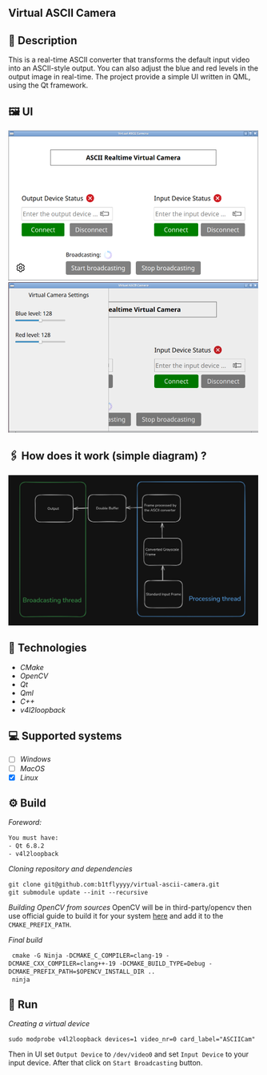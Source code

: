 ## Virtual ASCII Camera

## 📜 Description

This is a real-time ASCII converter that transforms the default input video into an ASCII-style output.
You can also adjust the blue and red levels in the output image in real-time.
The project provide a simple UI written in QML, using the Qt framework.

## 🖼 UI

<img src="docs/ui-images/img_2.png" alt="My Image" width="500" height="300">

<img src="docs/ui-images/img_1.png" alt="My Image" width="500" height="300">

## 🖇 How does it work (simple diagram) ?

<img src="docs/ui-images/img_3.png" alt="My Image" width="500" height="300">

## 📝 Technologies

- _CMake_
- _OpenCV_
- _Qt_
- _Qml_
- _C++_
- _v4l2loopback_

## 💻 Supported systems

- [ ] _Windows_
- [ ] _MacOS_
- [X] _Linux_

## ⚙️ Build

_Foreword:_
```
You must have:
- Qt 6.8.2
- v4l2loopback
```

_Cloning repository and dependencies_
```shell
git clone git@github.com:b1tflyyyy/virtual-ascii-camera.git
git submodule update --init --recursive
```

_Building OpenCV from sources_ 
OpenCV will be in third-party/opencv 
then use official guide to build it for your system [here](https://docs.opencv.org/4.x/d7/d9f/tutorial_linux_install.html) and add it to the `CMAKE_PREFIX_PATH`.

_Final build_
```shell
 cmake -G Ninja -DCMAKE_C_COMPILER=clang-19 -DCMAKE_CXX_COMPILER=clang++-19 -DCMAKE_BUILD_TYPE=Debug -DCMAKE_PREFIX_PATH=$OPENCV_INSTALL_DIR ..
 ninja 
```

## 🚀 Run 
_Creating a virtual device_
```shell
sudo modprobe v4l2loopback devices=1 video_nr=0 card_label="ASCIICam"
```

Then in UI set `Output Device` to `/dev/video0` and set `Input Device` to your input device. 
After that click on `Start Broadcasting` button.